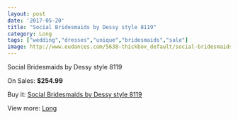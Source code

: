 ```yaml
---
layout: post
date: '2017-05-20'
title: "Social Bridesmaids by Dessy style 8119"
category: Long
tags: ["wedding","dresses","unique","bridesmaids","sale"]
image: http://www.eudances.com/5638-thickbox_default/social-bridesmaids-by-dessy-style-8119.jpg
---
```

Social Bridesmaids by Dessy style 8119

On Sales: **$254.99**
<a href="https://www.eudances.com/en/long/1953-social-bridesmaids-by-dessy-style-8119.html"><amp-img layout="responsive" width="600" height="600" src="//www.eudances.com/5638-thickbox_default/social-bridesmaids-by-dessy-style-8119.jpg" alt="Social Bridesmaids by Dessy style 8119 0" /></a>
<a href="https://www.eudances.com/en/long/1953-social-bridesmaids-by-dessy-style-8119.html"><amp-img layout="responsive" width="600" height="600" src="//www.eudances.com/5639-thickbox_default/social-bridesmaids-by-dessy-style-8119.jpg" alt="Social Bridesmaids by Dessy style 8119 1" /></a>

Buy it: [Social Bridesmaids by Dessy style 8119](https://www.eudances.com/en/long/1953-social-bridesmaids-by-dessy-style-8119.html "Social Bridesmaids by Dessy style 8119")

View more: [Long](https://www.eudances.com/en/21-long "Long")